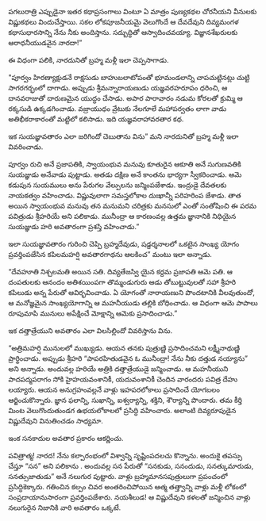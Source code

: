 ﻿పగలురాత్రి ఎప్పుడైనా ఇతర కథాప్రసంగాలు వింటూ ఏ మాత్రం పుణ్యకథల చోరనీయని వీనులకు విష్ణుకథలు విందుచేస్తాయి. సకల లోకపూజనీయమై వెలుగొందే ఆ దేవదేవుని దివ్యమంగళ కథాసుధారసాన్ని నేను నీకు అందిస్తాను. సద్బుద్ధితో ఆస్వాదించవయ్యా. విజ్ఞానశేఖరులకు ఆరాధనీయుడవైన నారదా!” 

ఈ విధంగా పలికి, నారదునితో బ్రహ్మ మళ్లీ ఇలా చెప్పసాగాడు. 

"పూర్వం హిరణ్యాక్షుడనే రాక్షసుడు బాహుబలాటోపంతో భూమండలాన్ని చాపచుట్టినట్లు చుట్టి సాగరగర్భంలో దాగాడు. అప్పుడు శ్రీమన్నారాయణుడు యజ్ఞవరహరూపం ధరించి, ఆ దానవరాజుతో దారుణమైన యుద్ధం చేసాడు. అపార పారావారం నడుమ కోరలతో క్రుమ్మి ఆ రక్కసుడి ఉక్కడగించాడు. వజ్రాయుధం వ్రేటుకు నేలగూలే మహాపర్వతం లాగా వాడు అతిభీకరాకారంతో మట్టిలో కలిసాడు. ఇది యజ్ఞవరాహావరతార కథ. 

ఇక సుయజ్ఞావతారం ఎలా జరిగిందో చెబుతాను విను” మని నారదునితో బ్రహ్మ మళ్లీ ఇలా వివరించాడు. 

పూర్వం రుచి అనే ప్రజాపతికి, స్వాయంభువ మనువు కూతురైన ఆకూతి అనే సుగుణవతికి సుయజ్ఞుడు అనేవాడు పుట్టాడు. అతడు దక్షిణ అనే కాంతను భార్యగా స్వీకరించాడు. ఆమె కడుపున సుయములు అను పేరుగల వేల్పులను జన్మింపజేశాడు. ఇంద్రుడై దేవతలకు నాయకత్వం వహించాడు. విష్ణువులాగా సమస్తలోకాల దుఃఖాన్నీ పరిహరింప జేశాడు. తాత అయిన స్వాయంభువ మనువు తన మనుమని చరిత్రకు మనసులో ఎంతో సంతోషించి ఈ పరమ పవిత్రుడు శ్రీహరియే అని పలికాడు. మునీంద్రా ఆ కారణంవల్ల ఉత్తమ జ్ఞానానికి నిధియైన సుయజ్ఞుడు హరి అవతారంగా ప్రశస్తి వహించాడు.” 

ఇలా సుయజ్ఞావతారం గురించి చెప్పి బ్రహ్మదేవుడు, షడ్దర్శనాలలో ఒకటైన సాంఖ్య యోగం ప్రవర్తింపజేసిన కపిలమహర్షి అవతారగాథను ఆలకించ” మంటు ఇలా అన్నాడు. 

“దేవహూతి నిశ్చలమతి అయిన సతి. దివ్యతేజస్వి యైన కర్దమ ప్రజాపతి ఆమె పతి. ఆ దంపతులకు ఆనందం అతిశయింపగా తొమ్మండుగురు ఆడు తోబుట్టువులతో సహా శ్రీహరి కపిలుడు అన్న పేరుతో ఆవిర్భవించాడు. ఏ యోగంతో నారాయణుని పొందటానికి వీలవుతుందో, ఆ మనోజ్ఞమైన సాంఖ్యయోగాన్ని ఆ మహనీయుడు తల్లికి బోధించాడు. ఆ విధంగా ఆమె పాపాలు రూపుమాపి మునులు అపేక్షించే మోక్షాన్ని ఆమెకు ప్రసాదించాడు.” 

ఇక దత్తాత్రేయుని అవతారం ఎలా విలసిల్లిందో వివరిస్తాను విను. 

“అత్రిమహర్షి మునులలో ముఖ్యుడు. ఆయన తనకు పుత్రుణ్ణి ప్రసాదించమని లక్ష్మీనాథుణ్ణి ప్రార్థించాడు. అప్పుడు శ్రీహరి “పాపరహితుడవైన ఓ మునీంద్రా! నేను నీకు దత్తుడ నయ్యాను” అని అన్నాడు. అందువల్ల హరియే అత్రికి దత్తాత్రేయుడై జన్మించాడు. ఆ మహనీయుని పాదపద్మపరాగం సోకి హైహయవంశానికీ, యదువంశానికీ చెందిన వారందరు పవిత్ర దేహు లయ్యారు. ఆయన అనుగ్రహంవల్లనే వాళ్లు ఇహపరలోకాలు ప్రసాదించే యోగబలం ఆర్జించుకొన్నారు. జ్ఞాన ఫలాన్ని, సుఖాన్ని, ఐశ్వర్యాన్ని, శక్తిని, శౌర్యాన్ని పొందారు. తమ కీర్తి మింట వెలుగొందుతుండగ ఉభయలోకాలలో ప్రసిద్ధి వహించారు. అలాంటి దివ్యరూపుడైన విష్ణుదేవుని వినుతించడం సాధ్యమా. 

ఇంక సనకాదుల అవతార ప్రకారం ఆకర్ణించు. 

పవిత్రాత్మ! నారద! నేను కల్పారంభంలో విశ్వాన్ని సృష్టింపదలచు కొన్నాను. అందుకై తపస్సు చేస్తూ “సన” అని పలికాను . అందువల్ల సన పేరుతో “సనకుడు, సనందుడు, సనత్కుమారుడు, సనత్సుజాతుడు” అనే నలుగుర పుట్టారు. వాళ్లు బ్రహ్మమానసపుత్రులుగా ప్రపంచంలో ప్రసిద్ధికెక్కారు. గతించిన కల్పం చివర అంతరించిపోయిన ఆత్మ తత్త్వాన్ని వాళ్లు మళ్లీ లోకంలో సంప్రదాయానుసారంగా ప్రవర్తింపజేశారు. నయశీలుడ! ఆ విష్ణుదేవుని కళలతో జన్మించిన వాళ్లు నలుగురైన నిజానికి వారి అవతారం ఒక్కటే. 

